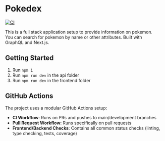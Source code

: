 # Pokedex

[![CI](https://github.com/sdaconceicao/pokedex/workflows/CI%20Status%20Checks/badge.svg)](https://github.com/sdaconceicao/pokedex/actions/workflows/ci.yml)

This is a full stack application setup to provide information on pokemon. You can search for pokemon by name or other attributes. Built with GraphQL and Next.js.

## Getting Started

1. Run `npm i`
2. Run `npm run dev` in the api folder
3. Run `npm run dev` in the frontend folder

## GitHub Actions

The project uses a modular GitHub Actions setup:

- **CI Workflow**: Runs on PRs and pushes to main/development branches
- **Pull Request Workflow**: Runs specifically on pull requests
- **Frontend/Backend Checks**: Contains all common status checks (linting, type checking, tests, coverage)
